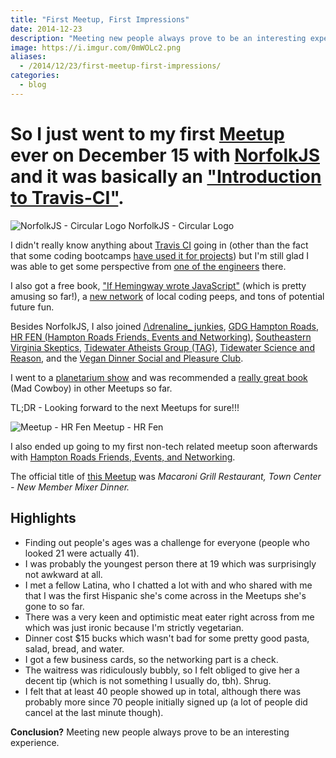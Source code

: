 ```yaml
---
title: "First Meetup, First Impressions"
date: 2014-12-23
description: "Meeting new people always prove to be an interesting experience."
image: https://i.imgur.com/0mWOLc2.png
aliases:
  - /2014/12/23/first-meetup-first-impressions/
categories:
  - blog
---
```


# So I just went to my first [Meetup](https://meetup.com) ever on December 15 with [NorfolkJS](https://www.meetup.com/NorfolkJS/) and it was basically an ["Introduction to Travis-CI"](https://www.meetup.com/NorfolkJS/events/213364882/).

![NorfolkJS - Circular Logo](https://i.imgur.com/A8aAIJe.png) NorfolkJS - Circular Logo

I didn't really know anything about [Travis CI](https://travis-ci.org) going in (other than the fact that some coding bootcamps [have used it for projects](https://github.com/hr-14-15/resources)) but I'm still glad I was able to get some perspective from [one of the engineers](https://github.com/BanzaiMan) there.

I also got a free book, ["If Hemingway wrote JavaScript"](https://www.nostarch.com/hemingwayjs) (which is pretty amusing so far!), a [new network](https://757dev.org) of local coding peeps, and tons of potential future fun.

Besides NorfolkJS, I also joined [/\\drenaline\_ junkies](https://www.meetup.com/Adrenaline_Junky/), [GDG Hampton Roads](https://www.meetup.com/GDG-Hampton-Roads/), [HR FEN (Hampton Roads Friends, Events and Networking)](https://www.meetup.com/HR-FEN/), [Southeastern Virginia Skeptics](https://www.meetup.com/sevaskeptics/), [Tidewater Atheists Group (TAG)](https://www.meetup.com/Tidewater-Atheists-Group/ "TAG"), [Tidewater Science and Reason](https://www.meetup.com/Tidewater-Science-and-Reason/), and the [Vegan Dinner Social and Pleasure Club](https://www.meetup.com/Vegan-Dinner-Social-and-Pleasure-Club/).

I went to a [planetarium show](https://sci.odu.edu/physics/planetarium/home.html) and was recommended a [really great book](https://www.amazon.com/MAD-COWBOY-Plain-Cattle-Rancher/dp/0684854465) (Mad Cowboy) in other Meetups so far.

TL;DR - Looking forward to the next Meetups for sure!!!

![Meetup - HR Fen](https://i.imgur.com/HiniIYn.png) Meetup - HR Fen

I also ended up going to my first non-tech related meetup soon afterwards with [Hampton Roads Friends, Events, and Networking](https://www.meetup.com/HR-FEN "Meetup - HR FEN").

The official title of [this Meetup](https://www.meetup.com/HR-FEN/events/219360131/) was _Macaroni Grill Restaurant, Town Center - New Member Mixer Dinner._

## Highlights

- Finding out people's ages was a challenge for everyone (people who looked 21 were actually 41).
- I was probably the youngest person there at 19 which was surprisingly not awkward at all.
- I met a fellow Latina, who I chatted a lot with and who shared with me that I was the first Hispanic she's come across in the Meetups she's gone to so far.
- There was a very keen and optimistic meat eater right across from me which was just ironic because I'm strictly vegetarian.
- Dinner cost $15 bucks which wasn't bad for some pretty good pasta, salad, bread, and water.
- I got a few business cards, so the networking part is a check.
- The waitress was ridiculously bubbly, so I felt obliged to give her a decent tip (which is not something I usually do, tbh). Shrug.
- I felt that at least 40 people showed up in total, although there was probably more since 70 people initially signed up (a lot of people did cancel at the last minute though).

**Conclusion?** Meeting new people always prove to be an interesting experience.
